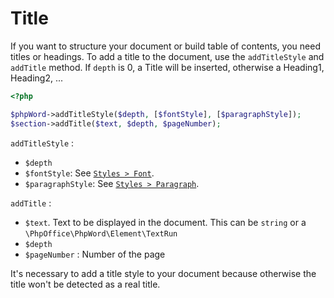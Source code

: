 # Title

If you want to structure your document or build table of contents, you need titles or headings.
To add a title to the document, use the ``addTitleStyle`` and ``addTitle`` method.
If `depth` is 0, a Title will be inserted, otherwise a Heading1, Heading2, ...

``` php
<?php

$phpWord->addTitleStyle($depth, [$fontStyle], [$paragraphStyle]);
$section->addTitle($text, $depth, $pageNumber);
```

`addTitleStyle` :
- ``$depth``
- ``$fontStyle``: See [`Styles > Font`](../styles/font.md).
- ``$paragraphStyle``: See [`Styles > Paragraph`](../styles/paragraph.md).

`addTitle` :
- ``$text``. Text to be displayed in the document. This can be `string` or a `\PhpOffice\PhpWord\Element\TextRun`
- ``$depth``
- ``$pageNumber`` : Number of the page

It's necessary to add a title style to your document because otherwise the title won't be detected as a real title.